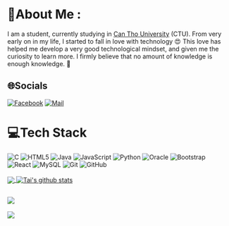 # 💫About Me :
  I am a student, currently studying in [Can Tho University](https://www.ctu.edu.vn/) (CTU). From very early on in my life, I started to fall in love with technology 😍 This love has helped me develop a very good technological mindset, and given me the curiosity to learn more. I firmly believe that no amount of knowledge is enough knowledge. 🧠

## 🌐Socials
[![Facebook](https://img.shields.io/badge/Facebook-%231877F2.svg?logo=Facebook&logoColor=white)](https://facebook.com/https://www.facebook.com/tai.nhat.927758) 
[![Mail](https://img.shields.io/badge/-tainn.dv@gmail.com-gray?style=flat-square&logo=gmail&logoColor=red)](mailto:tainn.dv@gmail.com)

# 💻Tech Stack
![C](https://img.shields.io/badge/c-%2300599C.svg?style=for-the-badge&logo=c&logoColor=white) 
![HTML5](https://img.shields.io/badge/html5-%23E34F26.svg?style=for-the-badge&logo=html5&logoColor=white) 
![Java](https://img.shields.io/badge/java-%23ED8B00.svg?style=for-the-badge&logo=java&logoColor=white) 
![JavaScript](https://img.shields.io/badge/javascript-%23323330.svg?style=for-the-badge&logo=javascript&logoColor=%23F7DF1E) 
![Python](https://img.shields.io/badge/python-3670A0?style=for-the-badge&logo=python&logoColor=ffdd54) 
![Oracle](https://img.shields.io/badge/Oracle-F80000?style=for-the-badge&logo=oracle&logoColor=white) 
![Bootstrap](https://img.shields.io/badge/bootstrap-%23563D7C.svg?style=for-the-badge&logo=bootstrap&logoColor=white)
![React](https://img.shields.io/badge/-React-%23282C34?style=for-the-badge&logo=react)
![MySQL](https://img.shields.io/badge/-MySQL-black?style=for-the-badge&logo=mysql)
![Git](https://img.shields.io/badge/-Git-black?style=for-the-badge&logo=git)
![GitHub](https://img.shields.io/badge/-GitHub-181717?style=for-the-badge&logo=github)
<br><br>
<a href="https://github.com/teohigh">
  <img align="center" src="https://github-readme-stats.vercel.app/api/top-langs/?username=teohigh&theme=radical&hide" >
</a>
<a href="https://github.com/teohigh">
 <img align="center" src="https://github-readme-stats.vercel.app/api?username=teohigh&show_icons=true&theme=dark&line_height=30" alt="Tai's github stats"/>
</a>

![](https://quotes-github-readme.vercel.app/api?type=horizontal&theme=radical)
---
[![](https://visitcount.itsvg.in/api?id=teohigh&icon=0&color=0)](https://visitcount.itsvg.in)
